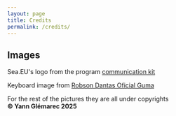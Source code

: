 ```yaml
---
layout: page
title: Credits
permalink: /credits/
---
```

<style>
  .page-content p {
    text-align: justify;
  }
</style>


## Images

Sea.EU's logo from the program <a href="https://sea-eu.org/communications-kit-2/">communication kit</a> 

Keyboard image from <a href="https://pixabay.com/fr/users/oficialguma-614889/?utm_source=link-attribution&utm_medium=referral&utm_campaign=image&utm_content=549080">Robson Dantas Oficial Guma</a>

For the rest of the pictures they are all under copyrights <br>
**© Yann Glémarec 2025**